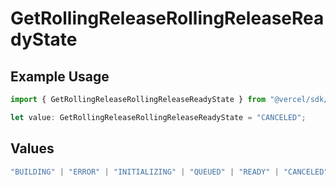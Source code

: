 # GetRollingReleaseRollingReleaseReadyState

## Example Usage

```typescript
import { GetRollingReleaseRollingReleaseReadyState } from "@vercel/sdk/models/getrollingreleaseop.js";

let value: GetRollingReleaseRollingReleaseReadyState = "CANCELED";
```

## Values

```typescript
"BUILDING" | "ERROR" | "INITIALIZING" | "QUEUED" | "READY" | "CANCELED"
```